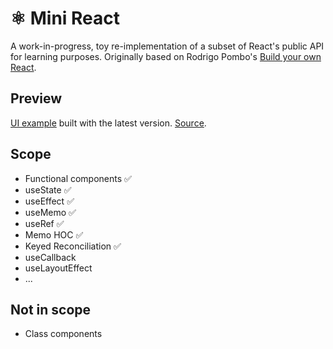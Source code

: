 # ⚛️ Mini React
A work-in-progress, toy re-implementation of a subset of React's public API for learning purposes. Originally based on Rodrigo Pombo's [Build your own React](https://pomb.us/build-your-own-react/).

## Preview
[UI example](https://vasylenkoval.github.io/mini-react/) built with the latest version. [Source](https://github.com/vasylenkoval/mini-react/blob/main/src/examples/cards.tsx).

## Scope
- Functional components ✅
- useState ✅
- useEffect ✅
- useMemo ✅
- useRef ✅
- Memo HOC ✅
- Keyed Reconciliation ✅
- useCallback
- useLayoutEffect
- ...

## Not in scope
- Class components
